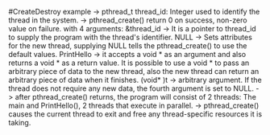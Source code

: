 #CreateDestroy example
-> pthread_t thread_id: Integer used to identify the thread in the system.
-> pthread_create() return 0 on success, non-zero value on failure.
	with 4 arguments: 
	&thread_id -> It is a pointer to thread_id to supply the program with the thread's identifier.
	NULL -> Sets attributes for the new thread, supplying NULL tells the pthread_create() to use the default values.
	PrintHello -> it accepts a void * as an argument and also returns a void * as a return value. It is possible to use a void * to pass an arbitrary piece of data to the new thread, also the new thread can return an arbitrary piece of data when it finishes.
	(void* )t -> arbitrary argument. If the thread does not require any new data, the fourth argument is set to NULL.
-> after pthread_create() returns, the program will consist of 2 threads: The main and PrintHello(), 2 threads that execute in parallel.
-> pthread_create() causes the current thread to exit and free any thread-specific resources it is taking.